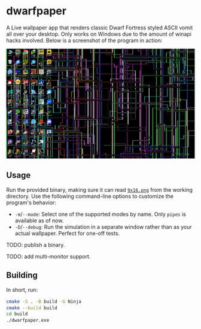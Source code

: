 # dwarfpaper

A Live wallpaper app that renders classic Dwarf Fortress styled ASCII vomit all over your desktop. Only works on Windows due to the amount of winapi hacks involved. Below is a screenshot of the program in action:

![Screenshot of a Windows 10 desktop with a vibrant ASCII-art pipes-screensaver wallpaper](.github/assets/screenie-1.png)

## Usage

Run the provided binary, making sure it can read [`9x16.png`](assets/9x16.png) from the working directory. Use the following command-line options to customize the program's behavior:

- `-m`/`--mode`: Select one of the supported modes by name. Only `pipes` is available as of now.
- `-D`/`--debug`: Run the simulation in a separate window rather than as your actual wallpaper. Perfect for one-off tests.

TODO: publish a binary.

TODO: add multi-monitor support.

## Building

In short, run:

```sh
cmake -S . -B build -G Ninja
cmake --build build
cd build
./dwarfpaper.exe
```
